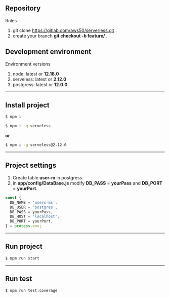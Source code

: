 ## Repository

Rules

1. git clone https://gitlab.com/aws50/serverless.git .
2. create your branch  **git checkout -b feature/<nameBranch>** .

## Development environment

Environment versions

1. node: latest or **12.18.0**
2. serveless: latest or **2.12.0**
3. postgress: latest or **12.0.0**

---

## Install project

```sh 
$ npm i 
```

```sh 
$ npm i -g serveless  
```

**or** 

```sh 
$ npm i -g serveless@2.12.0
```
---

## Project settings

1. Create table **user-m** in postgress.
2. in **app/config/DataBase.js** modify **DB_PASS** = **yourPass** and  **DB_PORT** = **yourPort**.


```javaScript
const {
  DB_NAME = 'users-ms',
  DB_USER = 'postgres',
  DB_PASS = yourPass,
  DB_HOST = 'localhost',
  DB_PORT = yourPort,
} = process.env;
```

---

## Run project

```sh
$ npm run start
```

---

## Run test

```sh
$ npm run test:coverage
```

